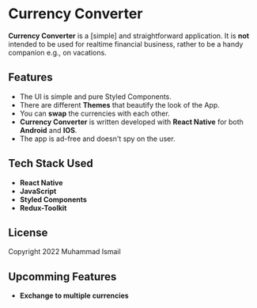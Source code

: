 # Currency Converter

**Currency Converter** is a [simple] and straightforward application.
It is **not** intended to be used for realtime financial business, rather to be a handy companion e.g., on vacations.

<!-- buttons -->


## Features

* The UI is simple and pure Styled Components.
* There are different **Themes** that beautify the look of the App.
* You can **swap** the currencies with each other.
* **Currency Converter** is written developed with **React Native** for both **Android** and **IOS**.
* The app is ad-free and doesn't spy on the user.


## Tech Stack Used

* **React Native**
* **JavaScript**
* **Styled Components**
* **Redux-Toolkit**


## License
Copyright 2022 Muhammad Ismail

## Upcomming Features
* **Exchange to multiple currencies**
